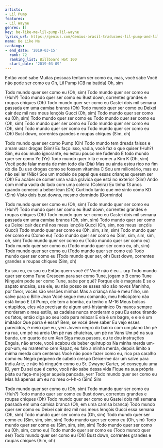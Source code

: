 ```yaml
---
artists:
- Lil Pump
features:
- Lil Wayne
genres: []
key: be-like-me-lil-pump-lil-wayne
lyrics_url: https://genius.com/Genius-brasil-traducoes-lil-pump-and-lil-wayne-be-like-me-traducao-em-portugues-lyrics
name: Be Like Me
rankings:
- end_date: '2019-03-15'
  rank: 72
  ranking_list: Billboard Hot 100
  start_date: '2019-03-09'
---
```

Então você sabe
Muitas pessoas tentam ser como eu, mas, você sabe
Você não pode ser como eu
Oh, Lil Pump
(CB na batida)
Oh, sim


Todo mundo quer ser como eu (Oh, sim)
Todo mundo quer ser como eu (Huh?)
Todo mundo quer ser como eu
Bust down, correntes grandes e roupas chiques (Oh)
Todo mundo quer ser como eu
Gastei dois mil semana passada em uma camisa branca (Oh)
Todo mundo quer ser como eu
Deixei cair dez mil nos meus lençóis Gucci (Oh, sim)
Todo mundo quer ser como eu (Oh, sim)
Todo mundo quer ser como eu
Todo mundo quer ser como eu (Oh, sim)
Todo mundo quer ser como eu
Todo mundo quer ser como eu (Oh, sim)
Todo mundo quer ser como eu
Todo mundo quer ser como eu (Oh)
Bust down, correntes grandes e roupas chiques (Sim, oh)


Todo mundo quer ser como Pump (Oh)
Todo mundo tem dreads falsos e amam usar drogas (Sim)
Eu faço isso, vadia, você faz o que quiser (Huh?)
Sim, eu sou muito ignorante, eu estou pouco me fudendo
E todo mundo quer ser como Ye (Ye)
Todo mundo quer ir lá e comer a Kim K (Oh, sim)
Você pode falar merda de mim todo dia (Dia)
Mas eu ainda estou rico no fim do dia
Eu uso drogas como se fossem vitamina C
Sou um milionário, mas eu não sei ler (Não)
Sou um modelo de papel que essas crianças querem ser (Oh)
Eu acabei de comer uma vadia grávida que está no exterior (Sim)
Ando com minha vadia do lado com uma coleira (Coleira)
Eu tinha 13 anos quando comecei a beber lean (Oh)
Curtindo tanto que me sinto como KD (Sim)
Visto dois bust downs, mesmo dormindo (Dormindo)


Todo mundo quer ser como eu (Oh, sim)
Todo mundo quer ser como eu (Huh?)
Todo mundo quer ser como eu
Bust down, correntes grandes e roupas chiques (Oh)
Todo mundo quer ser como eu
Gastei dois mil semana passada em uma camisa branca (Oh, sim, sim)
Todo mundo quer ser como eu
Deixei cair dez mil nos meus lençóis Gucci (Oh, sim, nos meus lençóis Gucci)
Todo mundo quer ser como eu (Oh, sim, sim, sim)
Todo mundo quer ser como eu (Como eu)
Todo mundo quer ser como eu (Sim, sim, sim, sim, oh, sim)
Todo mundo quer ser como eu (Todo mundo quer ser como eu)
Todo mundo quer ser como eu (Todo mundo quer ser como eu, oh, sim)
Todo mundo quer ser como eu (Todo mundo quer ser como eu)
Todo mundo quer ser como eu (Todo mundo quer ser, oh)
Bust down, correntes grandes e roupas chiques (Sim, oh)


Eu sou eu, eu sou eu
Então quem você é? Você não é eu... urp
Todo mundo quer ser como Tune
Crescem para ser como Tune, jogam o B como Tune
Ninguém pode ser como Tune, sabe por quê? Porque ele é magnata
E se o sapato encaixa, use ele, eu não posso se esses não são novos
Maninho, por favor, vocês são versões minhas
Mas a criança não é meu filho, um salve para o Billie Jean
Você segue meu comando, meu helicóptero não está limpo
E Lil Pump, ele tem a bomba, eu tenho o M-16
Meus bolsos entupidos, eles vão precisar de algum anti-histamínico
Os manos sempre morderam o meu estilo, as cadelas nunca morderam o pau
Eu estou tirando os fatos, então diga ao seu lodo para relaxar
E ela é um bagre, e ele é um imitador
Que porra é essa? Bem, se você deve saber
Eu vejo esses parecidos, é meio que eu, yerr
Jovem negro do bairro com um plano
Um pé na rua, um pé na areia
Um pé nas chuteiras, um pé no Vans
Um pé na sua bunda, um quarto de um Xan
Siga meus passos, eu te dou instruções
Engula, não arrote, você acabou de beber quíntuplos
Na minha merda um-por-um, eu mantenho cem
Rapaz, eu falo a minha merda, depois limito a minha merda com centenas
Você não pode fazer como eu, rico pra caralho como eu
Negro pequeno de cabelo crespo
Deixe-me dar um salve para India.Arie, e não há ninguém como eu
Sr. Dwayne Carter, só conseguiu uma ID, yerr
Eu sei que é certo, você não sabe dessa vida
Fique na sua própria pista ou faça-me jogar aquela pancada, yerr
Todo mundo quer ser como eu
Mas há apenas um eu no meu o-l-h-o (Sim)
Sim


Todo mundo quer ser como eu (Oh, sim)
Todo mundo quer ser como eu (Huh?)
Todo mundo quer ser como eu
Bust down, correntes grandes e roupas chiques (Oh)
Todo mundo quer ser como eu
Gastei dois mil semana passada em uma camisa branca (Oh, em uma camisa branca)
Todo mundo quer ser como eu
Deixei cair dez mil nos meus lençóis Gucci essa semana (Oh, sim)
Todo mundo quer ser como eu (Oh, sim)
Todo mundo quer ser como eu (Sim, sim, sim, sim)
Todo mundo quer ser como eu (Oh, sim)
Todo mundo quer ser como eu (Sim, sim, sim, sim)
Todo mundo quer ser como eu (Oh, sim, como eu)
Todo mundo quer ser como eu (Todo mundo quer ser)
Todo mundo quer ser como eu (Oh)
Bust down, correntes grandes e roupas chiques (Sim, oh)
